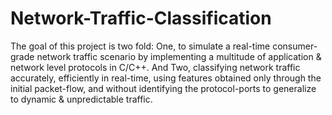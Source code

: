 # Network-Traffic-Classification
The goal of this project is two fold: One, to simulate a real-time consumer-grade network traffic scenario by implementing a multitude of application &amp; network level protocols in C/C++. And Two, classifying network traffic accurately, efficiently in real-time, using features obtained only through the initial packet-flow, and without identifying the protocol-ports to generalize to dynamic &amp; unpredictable traffic.

